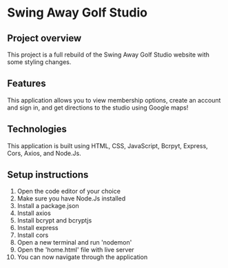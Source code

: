 # Swing Away Golf Studio

## Project overview

This project is a full rebuild of the Swing Away Golf Studio website with some styling changes.
## Features

This application allows you to view membership options, create an account and sign in, and get directions to the studio using Google maps!

## Technologies

This application is built using HTML, CSS, JavaScript, Bcrpyt, Express, Cors, Axios, and Node.Js.

## Setup instructions

1. Open the code editor of your choice
2. Make sure you have Node.Js installed
2. Install a package.json
3. Install axios
4. Install bcrypt and bcryptjs
5. Install express
6. Install cors
7. Open a new terminal and run 'nodemon'
8. Open the 'home.html' file with live server
9. You can now navigate through the application